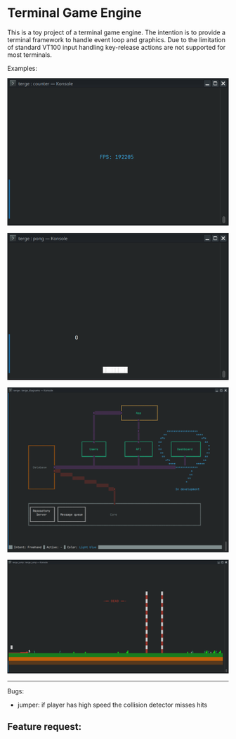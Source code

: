 # Terminal Game Engine

This is a toy project of a terminal game engine. The intention is to provide a terminal framework to handle event loop and graphics. Due to the limitation of standard VT100 input handling key-release actions are not supported for most terminals.

Examples:

![FPS screenshot](./misc/fps.png)

![Pong screenshot](./misc/pong.png)

![Diagrams screenshot](./misc/diagrams.png)

![Jump screenshot](./misc/jumper.png)

---

Bugs:
- jumper: if player has high speed the collision detector misses hits

Feature request:
-
